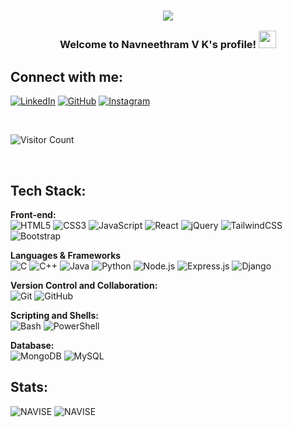 <h3 align="center">

![](https://capsule-render.vercel.app/api?type=waving&color=gradient&height=100&section=header)
  
  Welcome to Navneethram V K's profile!
  <img src="https://media.giphy.com/media/hvRJCLFzcasrR4ia7z/giphy.gif" width="28">
</h3>


## Connect with me:

[![LinkedIn](https://img.shields.io/badge/LinkedIn-0077B5?style=for-the-badge&logo=linkedin&logoColor=white)](https://www.linkedin.com/in/navneethramvk)
[![GitHub](https://img.shields.io/badge/GitHub-181717?style=for-the-badge&logo=github&logoColor=white)](https://github.com/navise)
[![Instagram](https://img.shields.io/badge/Instagram-E4405F?style=for-the-badge&logo=instagram&logoColor=white)](https://instagram.com/navneethram_vk)


<br>

![Visitor Count](https://profile-counter.glitch.me/NAVISE/count.svg)

<br>

## Tech Stack:

**Front-end:**  
![HTML5](https://img.shields.io/badge/-HTML5-E34F26?style=flat-square&logo=html5&logoColor=white)
![CSS3](https://img.shields.io/badge/-CSS3-1572B6?style=flat-square&logo=css3)
![JavaScript](https://img.shields.io/badge/-JavaScript-F7DF1E?style=flat-square&logo=javascript&logoColor=black)
![React](https://img.shields.io/badge/-React-61DAFB?style=flat-square&logo=react&logoColor=black)
![jQuery](https://img.shields.io/badge/-jQuery-0769AD?style=flat-square&logo=jquery&logoColor=white)
![TailwindCSS](https://img.shields.io/badge/-TailwindCSS-38B2AC?style=flat-square&logo=tailwind-css&logoColor=white)
![Bootstrap](https://img.shields.io/badge/-Bootstrap-563D7C?style=flat-square&logo=bootstrap&logoColor=white)

**Languages & Frameworks**  
![C](https://img.shields.io/badge/-C-A8B9CC?style=flat-square&logo=c&logoColor=black)
![C++](https://img.shields.io/badge/-C++-00599C?style=flat-square&logo=c%2B%2B&logoColor=white)
![Java](https://img.shields.io/badge/-Java-007396?style=flat-square&logo=java&logoColor=white)
![Python](https://img.shields.io/badge/-Python-3776AB?style=flat-square&logo=python&logoColor=white)
![Node.js](https://img.shields.io/badge/-Node.js-339933?style=flat-square&logo=node.js&logoColor=white)
![Express.js](https://img.shields.io/badge/-Express.js-000000?style=flat-square&logo=express&logoColor=white)
![Django](https://img.shields.io/badge/-Django-092E20?style=flat-square&logo=django&logoColor=white)

**Version Control and Collaboration:**  
![Git](https://img.shields.io/badge/-Git-F05032?style=flat-square&logo=git&logoColor=white)
![GitHub](https://img.shields.io/badge/-GitHub-181717?style=flat-square&logo=github&logoColor=white)

**Scripting and Shells:**  
![Bash](https://img.shields.io/badge/-Bash-4EAA25?style=flat-square&logo=gnu-bash&logoColor=white)
![PowerShell](https://img.shields.io/badge/-PowerShell-5391FE?style=flat-square&logo=powershell&logoColor=white)

**Database:**  
![MongoDB](https://img.shields.io/badge/-MongoDB-4EA94B?style=flat-square&logo=mongodb&logoColor=white)
![MySQL](https://img.shields.io/badge/-MySQL-4479A1?style=flat-square&logo=mysql&logoColor=white)

## Stats:

<img src="https://github-readme-stats.vercel.app/api?username=NAVISE&show_icons=true&locale=en" alt="NAVISE" />
<img src="https://github-readme-stats.vercel.app/api/top-langs?username=NAVISE&show_icons=true&locale=en&layout=donut" alt="NAVISE" />
